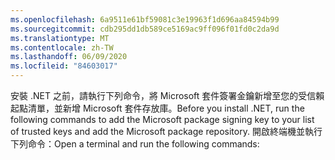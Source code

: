 ```yaml
---
ms.openlocfilehash: 6a9511e61bf59081c3e19963f1d696aa84594b99
ms.sourcegitcommit: cdb295dd1db589ce5169ac9ff096f01fd0c2da9d
ms.translationtype: MT
ms.contentlocale: zh-TW
ms.lasthandoff: 06/09/2020
ms.locfileid: "84603017"
---
```


<span data-ttu-id="9acbb-101">安裝 .NET 之前，請執行下列命令，將 Microsoft 套件簽署金鑰新增至您的受信賴起點清單，並新增 Microsoft 套件存放庫。</span><span class="sxs-lookup"><span data-stu-id="9acbb-101">Before you install .NET, run the following commands to add the Microsoft package signing key to your list of trusted keys and add the Microsoft package repository.</span></span> <span data-ttu-id="9acbb-102">開啟終端機並執行下列命令：</span><span class="sxs-lookup"><span data-stu-id="9acbb-102">Open a terminal and run the following commands:</span></span>
